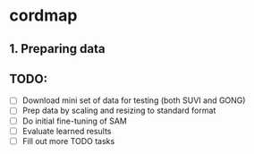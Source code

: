 # cordmap

## 1. Preparing data



## TODO:
- [ ] Download mini set of data for testing (both SUVI and GONG)
- [ ] Prep data by scaling and resizing to standard format
- [ ] Do initial fine-tuning of SAM 
- [ ] Evaluate learned results
- [ ] Fill out more TODO tasks
